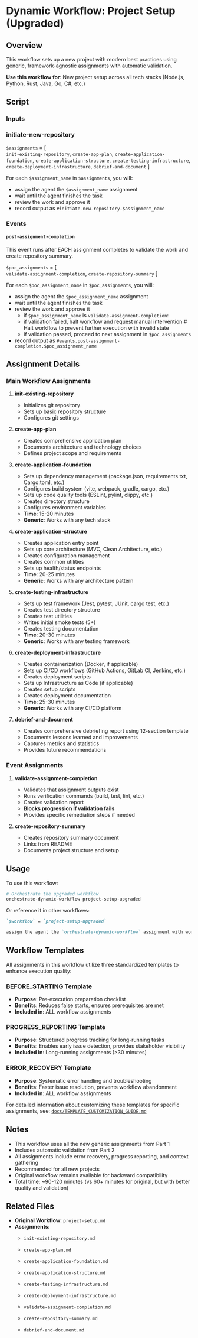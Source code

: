 # Dynamic Workflow: Project Setup (Upgraded)

## Overview

This workflow sets up a new project with modern best practices using generic, framework-agnostic assignments with automatic validation.

**Use this workflow for**: New project setup across all tech stacks (Node.js, Python, Rust, Java, Go, C#, etc.)

## Script

### Inputs

### initiate-new-repository

`$assignments` = [  
                    `init-existing-repository`,
                    `create-app-plan`,
                    `create-application-foundation`,
                    `create-application-structure`,
                    `create-testing-infrastructure`,
                    `create-deployment-infrastructure`,
                    `debrief-and-document`
                 ]

For each `$assignment_name` in `$assignments`, you will:
   - assign the agent the `$assignment_name` assignment
   - wait until the agent finishes the task
   - review the work and approve it
   - record output as `#initiate-new-repository.$assignment_name`

### Events

#### `post-assignment-completion`

This event runs after EACH assignment completes to validate the work and create repository summary.

`$poc_assignments` = [  
                    `validate-assignment-completion`,
                    `create-repository-summary`
                 ]

For each `$poc_assignment_name` in `$poc_assignments`, you will:
   - assign the agent the `$poc_assignment_name` assignment
   - wait until the agent finishes the task
   - review the work and approve it
     - if `$poc_assignment_name` is `validate-assignment-completion`:
     - if validation failed, halt workflow and request manual intervention # Halt workflow to prevent further execution with invalid state
     - if validation passed, proceed to next assignment in `$poc_assignments`
   - record output as `#events.post-assignment-completion.$poc_assignment_name`

## Assignment Details

### Main Workflow Assignments

1. **init-existing-repository**
   - Initializes git repository
   - Sets up basic repository structure
   - Configures git settings

2. **create-app-plan**
   - Creates comprehensive application plan
   - Documents architecture and technology choices
   - Defines project scope and requirements

3. **create-application-foundation**
   - Sets up dependency management (package.json, requirements.txt, Cargo.toml, etc.)
   - Configures build system (vite, webpack, gradle, cargo, etc.)
   - Sets up code quality tools (ESLint, pylint, clippy, etc.)
   - Creates directory structure
   - Configures environment variables
   - **Time**: 15-20 minutes
   - **Generic**: Works with any tech stack

4. **create-application-structure**
   - Creates application entry point
   - Sets up core architecture (MVC, Clean Architecture, etc.)
   - Creates configuration management
   - Creates common utilities
   - Sets up health/status endpoints
   - **Time**: 20-25 minutes
   - **Generic**: Works with any architecture pattern

5. **create-testing-infrastructure**
   - Sets up test framework (Jest, pytest, JUnit, cargo test, etc.)
   - Creates test directory structure
   - Creates test utilities
   - Writes initial smoke tests (5+)
   - Creates testing documentation
   - **Time**: 20-30 minutes
   - **Generic**: Works with any testing framework

6. **create-deployment-infrastructure**
   - Creates containerization (Docker, if applicable)
   - Sets up CI/CD workflows (GitHub Actions, GitLab CI, Jenkins, etc.)
   - Creates deployment scripts
   - Sets up Infrastructure as Code (if applicable)
   - Creates setup scripts
   - Creates deployment documentation
   - **Time**: 25-30 minutes
   - **Generic**: Works with any CI/CD platform

7. **debrief-and-document**
   - Creates comprehensive debriefing report using 12-section template
   - Documents lessons learned and improvements
   - Captures metrics and statistics
   - Provides future recommendations

### Event Assignments

1. **validate-assignment-completion**
   - Validates that assignment outputs exist
   - Runs verification commands (build, test, lint, etc.)
   - Creates validation report
   - **Blocks progression if validation fails**
   - Provides specific remediation steps if needed

2. **create-repository-summary**
   - Creates repository summary document
   - Links from README
   - Documents project structure and setup

## Usage

To use this workflow:

```bash
# Orchestrate the upgraded workflow
orchestrate-dynamic-workflow project-setup-upgraded
```

Or reference it in other workflows:

```markdown
`$workflow` = `project-setup-upgraded`

assign the agent the `orchestrate-dynamic-workflow` assignment with workflow `$workflow`
```

## Workflow Templates

All assignments in this workflow utilize three standardized templates to enhance execution quality:

### BEFORE_STARTING Template
- **Purpose**: Pre-execution preparation checklist
- **Benefits**: Reduces false starts, ensures prerequisites are met
- **Included in**: ALL workflow assignments

### PROGRESS_REPORTING Template
- **Purpose**: Structured progress tracking for long-running tasks
- **Benefits**: Enables early issue detection, provides stakeholder visibility
- **Included in**: Long-running assignments (>30 minutes)

### ERROR_RECOVERY Template
- **Purpose**: Systematic error handling and troubleshooting
- **Benefits**: Faster issue resolution, prevents workflow abandonment
- **Included in**: ALL workflow assignments

For detailed information about customizing these templates for specific assignments, see: [`docs/TEMPLATE_CUSTOMIZATION_GUIDE.md`](../../../docs/TEMPLATE_CUSTOMIZATION_GUIDE.md)

## Notes

- This workflow uses all the new generic assignments from Part 1
- Includes automatic validation from Part 2
- All assignments include error recovery, progress reporting, and context gathering
- Recommended for all new projects
- Original workflow remains available for backward compatibility
- Total time: ~90-120 minutes (vs 60+ minutes for original, but with better quality and validation)

## Related Files

- **Original Workflow**: `project-setup.md`
- **Assignments**: 
  - `init-existing-repository.md`
  - `create-app-plan.md`
  - `create-application-foundation.md`
  - `create-application-structure.md`
  - `create-testing-infrastructure.md`
  - `create-deployment-infrastructure.md`
  
  - `validate-assignment-completion.md`
  - `create-repository-summary.md`
  - `debrief-and-document.md`
